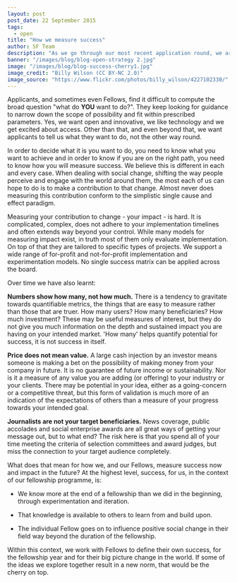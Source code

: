 ```yaml
---
layout: post
post_date: 22 September 2015
tags:
  - open
title: "How we measure success"
author: SF Team
description: "As we go through our most recent application round, we are struck again by the question many applicants ask: How do you measure success? "
banner: "/images/blog/blog-open-strategy 2.jpg"
image: "/images/blog/blog-success-cherry1.jpg"
image_credit: "Billy Wilson (CC BY-NC 2.0)"
image_source: "https://www.flickr.com/photos/billy_wilson/4227102330/"
---
```


Applicants, and sometimes even Fellows, find it difficult to compute the broad question "what do **YOU** want to do?". They keep looking for guidance to narrow down the scope of possibility and fit within prescribed parameters. Yes, we want open and innovative, we like technology and we get excited about access. Other than that, and even beyond that, we want applicants to tell us what they want to do, not the other way round.

In order to decide what it is you want to do, you need to know what you want to achieve and in order to know if you are on the right path, you need to know how you will measure success. We believe this is different in each and every case. When dealing with social change, shifting the way people perceive and engage with the world around them, the most each of us can hope to do is to make a contribution to that change. Almost never does measuring this contribution conform to the simplistic single cause and effect paradigm.

Measuring your contribution to change - your impact - is hard. It is complicated, complex, does not adhere to your implementation timelines and often extends way beyond your control. While many models for measuring impact exist, in truth most of them only evaluate implementation. On top of that they are tailored to specific types of projects. We support a wide range of for-profit and not-for-profit implementation and experimentation models. No single success matrix can be applied across the board.

Over time we have also learnt:

**Numbers show how many, not how much.** There is a tendency to gravitate towards quantifiable metrics, the things that are easy to measure rather than those that are truer. How many users? How many beneficiaries? How much investment? These may be useful measures of interest, but they do not give you much information on the depth and sustained impact you are having on your intended market. 'How many' helps quantify potential for success, it is not success in itself.

**Price does not mean value.** A large cash injection by an investor means someone is making a bet on the possibility of making money from your company in future. It is no guarantee of future income or sustainability. Nor is it a measure of any value you are adding (or offering) to your industry or your clients. There may be potential in your idea, either as a going-concern or a competitive threat, but this form of validation is much more of an indication of the expectations of others than a measure of your progress towards your intended goal.

**Journalists are not your target beneficiaries.** News coverage, public accolades and social enterprise awards are all great ways of getting your message out, but to what end? The risk here is that you spend all of your time meeting the criteria of selection committees and award judges, but miss the connection to your target audience completely.

What does that mean for how we, and our Fellows, measure success now and impact in the future? At the highest level, success, for us, in the context of our fellowship programme, is:


- We know more at the end of a fellowship than we did in the beginning, through experimentation and iteration.

- That knowledge is available to others to learn from and build upon.

- The individual Fellow goes on to influence positive social change in their field way beyond the duration of the fellowship.

Within this context, we work with Fellows to define their own success, for the fellowship year and for their big picture change in the world. If some of the ideas we explore together result in a new norm, that would be the cherry on top.
